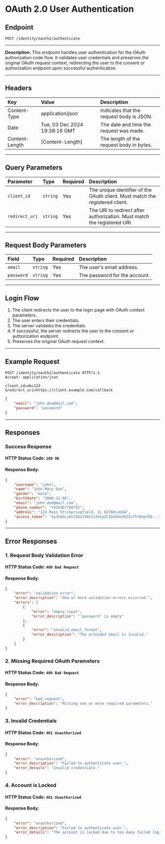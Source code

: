 # OAuth 2.0 User Authentication

## Endpoint
```http
POST /identity/oauth2/authenticate
```

---

**Description:**
This endpoint handles user authentication for the OAuth authorization code flow. It validates user credentials and preserves the original OAuth request context, redirecting the user to the consent or authorization endpoint upon successful authentication.

---

## Headers
| Key             | Value                         | Description                               |
| :-------------- | :---------------------------- | :---------------------------------------- |
| Content-Type    | application/json              | Indicates that the request body is JSON.  |
| Date            | Tue, 03 Dec 2024 19:38:16 GMT | The date and time the request was made.   |
| Content-Length  | [Content-Length]              | The length of the request body in bytes.  |

---

## Query Parameters
| Parameter          | Type      | Required | Description                                                                 |
| :------------------| :---------| :------- | :---------------------------------------------------------------------------|
| `client_id`        | `string`  | Yes      | The unique identifier of the OAuth client. Must match the registered client.|
| `redirect_uri`     | `string`  | Yes      | The URI to redirect after authorization. Must match the registered URI.     |

---

## Request Body Parameters
| Field       | Type      | Required  | Description                    |
| :-----------| :---------| :-------- | :----------------------------- |
| `email`     | `string`  | Yes       | The user's email address.      |
| `password`  | `string`  | Yes       | The password for the account.  |

---

## Login Flow

1. The client redirects the user to the login page with OAuth context parameters.
2. The user enters their credentials.
3. The server validates the credentials.
4. If successful, the server redirects the user to the consent or authorization endpoint.
5. Preserves the original OAuth request context.

---

## Example Request
```http
POST /identity/oauth2/authenticate HTTP/1.1
Accept: application/json

client_id=abc123
&redirect_uri=https://client.example.com/callback
```
```json
{
    "email": "john.doe@mail.com",
    "password": "password"
}
```

---

## Responses

### Success Response
#### HTTP Status Code: `200 OK`
#### Response Body:
```json
{
    "username": "john",
    "name": "John Mary Doe",
    "gender": "male",
    "birthdate": "2000-12-06",
    "email": "john.doe@mail.com",
    "phone_number": "+919367788755",
    "address": "123 Main St\nSpringfield, IL 62704\nUSA",
    "access_token": "eyJhbGciOiJSUzI1NiIsImtpZCI6Im5nV0ZSLThrNnpSSD..."
}
```

---

## Error Responses

### 1. Request Body Validation Error
#### HTTP Status Code: `400 Bad Request`
#### Response Body:
```json
{
    "error": "validation_error",
    "error_description": "One or more validation errors occurred.",
    "errors": [
        {
            "error": "empty_input",
            "error_description": "'password' is empty"
        },
        {
            "error": "invalid_email_format",
            "error_description": "The provided email is invalid."
        }
    ]
}
```

### 2. Missing Required OAuth Parameters
#### HTTP Status Code: `400 Bad Request`
#### Response Body:
```json
{
    "error": "bad_request",
    "error_description": "Missing one or more required parameters."
}
```

### 3. Invalid Credentials
#### HTTP Status Code: `401 Unauthorized`
#### Response Body:
```json
{
    "error": "unauthorized",
    "error_description": "Failed to authenticate user.",
    "error_details": "Invalid credentials."
}
```

### 4. Account is Locked
#### HTTP Status Code: `401 Unauthorized`
#### Response Body:
```json
{
    "error": "unauthorized",
    "error_description": "Failed to authenticate user.",
    "error_details": "The account is locked due to too many failed login attempts."
}
```